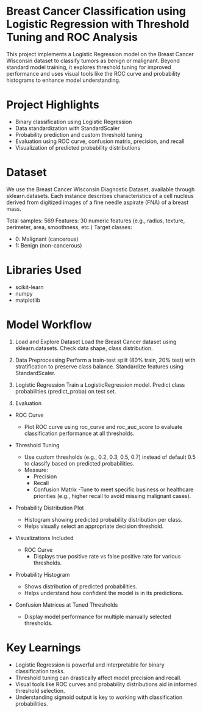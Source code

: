 # Breast Cancer Classification using Logistic Regression with Threshold Tuning and ROC Analysis
This project implements a Logistic Regression model on the Breast Cancer Wisconsin dataset to classify tumors as benign or malignant. Beyond standard model training, it explores threshold tuning for improved performance and uses visual tools like the ROC curve and probability histograms to enhance model understanding.

# Project Highlights
   - Binary classification using Logistic Regression
   - Data standardization with StandardScaler
   - Probability prediction and custom threshold tuning
   - Evaluation using ROC curve, confusion matrix, precision, and recall
   - Visualization of predicted probability distributions

# Dataset
We use the Breast Cancer Wisconsin Diagnostic Dataset, available through sklearn.datasets.
Each instance describes characteristics of a cell nucleus derived from digitized images of a fine needle aspirate (FNA) of a breast mass.

Total samples: 569
Features: 30 numeric features (e.g., radius, texture, perimeter, area, smoothness, etc.)
Target classes:
   - 0: Malignant (cancerous)
   - 1: Benign (non-cancerous)

# Libraries Used
- scikit-learn
- numpy
- matplotlib

# Model Workflow
1. Load and Explore Dataset
Load the Breast Cancer dataset using sklearn.datasets.
Check data shape, class distribution.

2. Data Preprocessing
Perform a train-test split (80% train, 20% test) with stratification to preserve class balance.
Standardize features using StandardScaler.

3. Logistic Regression
Train a LogisticRegression model.
Predict class probabilities (predict_proba) on test set.

4. Evaluation
- ROC Curve
   - Plot ROC curve using roc_curve and roc_auc_score to evaluate classification performance at all thresholds.

- Threshold Tuning
  - Use custom thresholds (e.g., 0.2, 0.3, 0.5, 0.7) instead of default 0.5 to classify based on predicted probabilities.
  - Measure:
    - Precision
    - Recall
    - Confusion Matrix
  -Tune to meet specific business or healthcare priorities (e.g., higher recall to avoid missing malignant cases).

- Probability Distribution Plot
  - Histogram showing predicted probability distribution per class.
  - Helps visually select an appropriate decision threshold.

- Visualizations Included
  - ROC Curve
    - Displays true positive rate vs false positive rate for various thresholds.

- Probability Histogram
  - Shows distribution of predicted probabilities.
  - Helps understand how confident the model is in its predictions.

- Confusion Matrices at Tuned Thresholds
  -  Display model performance for multiple manually selected thresholds.

# Key Learnings
- Logistic Regression is powerful and interpretable for binary classification tasks.
- Threshold tuning can drastically affect model precision and recall.
- Visual tools like ROC curves and probability distributions aid in informed threshold selection.
- Understanding sigmoid output is key to working with classification probabilities.
